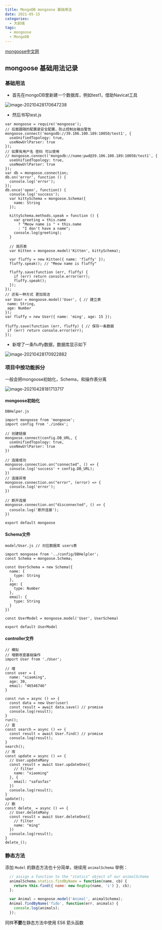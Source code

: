 ```yaml
---
title: MongoDB mongoose 基础用法
date: 2021-05-15
categories: 
  - 大前端
tags: 
  - mongoose
  - MongoDB
---
```

[mongoose中文网](http://www.mongoosejs.net/docs/guide.html)

## mongoose 基础用法记录

### 基础用法

- 首先在mongoDB里新建一个数据库，例如test1，借助Navicat工具

![image-20210428170647238](assets/mongoose/image-20210428170647238.png)

- 然后书写test.js

```
var mongoose = require('mongoose');
// 后面跟随的配置是安全配置，防止控制台输出警告
mongoose.connect('mongodb://39.106.100.189:10050/test1', {
  useUnifiedTopology: true,
  useNewUrlParser: true
});
// 如果有用户名 密码 可以使用
// mongoose.connect('mongodb://name:pwd@39.106.100.189:10050/test1', {
  useUnifiedTopology: true,
  useNewUrlParser: true
});
var db = mongoose.connection;
db.on('error', function () {
  console.log('error');
});
db.once('open', function() {
  console.log('success');
  var kittySchema = mongoose.Schema({
    name: String
  });

  kittySchema.methods.speak = function () {
    var greeting = this.name
      ? "Meow name is " + this.name
      : "I don't have a name";
    console.log(greeting);
  }
  
  // 简历表
  var Kitten = mongoose.model('Kitten', kittySchema);

  var fluffy = new Kitten({ name: 'fluffy' });
  fluffy.speak(); // "Meow name is fluffy" 
  
  fluffy.save(function (err, fluffy) {
    if (err) return console.error(err);
    fluffy.speak();
  });
});
// 还有一种方式 更加简洁
var User = mongoose.model('User', { // 建立表
 name: String,
 age: Number
});
var fluffy = new User({ name: 'ming', age: 15 }); 

fluffy.save(function (err, fluffy) { // 保存一条数据
 if (err) return console.error(err);
});
```

- 新增了一条fluffy数据，数据库显示如下

![image-20210428170922882](assets/mongoose/image-20210428170922882.png)

### 项目中按功能拆分

一般会把mongoose初始化，Schema，和操作表分离

![image-20210428181713717](assets/mongoose/image-20210428181713717.png)

#### mongoose初始化

```
DBHelper.js

import mongoose from 'mongoose';
import config from './index';

// 创建链接
mongoose.connect(config.DB_URL, {
  useUnifiedTopology: true,
  useNewUrlParser: true
})

// 连接成功
mongoose.connection.on("connected", () => {
  console.log('success' + config.DB_URL);
})
// 连接异常
mongoose.connection.on("error", (error) => {
  console.log('error');
})

// 断开连接
mongoose.connection.on("disconnected", () => {
  console.log('断开连接');
})

export default mongoose
```

#### Schema文件

```
model/User.js // 对应数据库 users表

import mongoose from '../config/DBHelpler';
const Schema = mongoose.Schema;

const UserSchema = new Schema({
  name: {
    type: String
  },
  age: {
    type: Number
  },
  email: {
    type: String
  }
})

const UserModel = mongoose.model('User', UserSchema)

export default UserModel
```

#### controller文件

```
// 模拟
// 增删改查基础操作
import User from './User';

// 增
const user = {
  name: "xiaoming",
  age: 30,
  email: "46546746"
}

const run = async () => {
  const data = new User(user)
  const result = await data.save() // promise
  console.log(result);
}
run();
// 查
const search = async () => {
  const result = await User.find() // promise
  console.log(result);
}
search();
// 改
const update = async () => {
  // User.updateMany
  const result = await User.updateOne({
    // filter
    name: "xiaoming"
  }, {
    email: "safasfas"
  })
  console.log(result);
}
update();
// 删
const delete_ = async () => {
  // User.deleteMany
  const result = await User.deleteOne({
    // filter
    name: "ming"
  })
  console.log(result);
}
delete_();
```

### 静态方法

添加 `Model` 的静态方法也十分简单，继续用 `animalSchema` 举例：

```javascript
  // assign a function to the "statics" object of our animalSchema
  animalSchema.statics.findByName = function(name, cb) {
    return this.find({ name: new RegExp(name, 'i') }, cb);
  };

  var Animal = mongoose.model('Animal', animalSchema);
  Animal.findByName('fido', function(err, animals) {
    console.log(animals);
  });
```

同样**不要**在静态方法中使用 ES6 箭头函数
